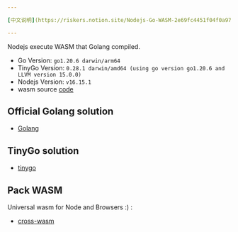 ```yaml
---

[中文说明](https://riskers.notion.site/Nodejs-Go-WASM-2e69fc4451f04f0a9771c18bbf68f923)

---
```


Nodejs execute WASM that Golang compiled.

* Go Version: `go1.20.6 darwin/arm64`
* TinyGo Version: `0.28.1 darwin/amd64 (using go version go1.20.6 and LLVM version 15.0.0)`
* Nodejs Version: `v16.15.1`
* wasm source [code](./examples/wasm/README.md)

## Official Golang solution

* [Golang](./examples/golang/README.md)

## TinyGo solution

* [tinygo](./examples/tinygo/README.md)

## Pack WASM

Universal wasm for Node and Browsers :) :

* [cross-wasm](./packages/cross-wasm/README.md)
